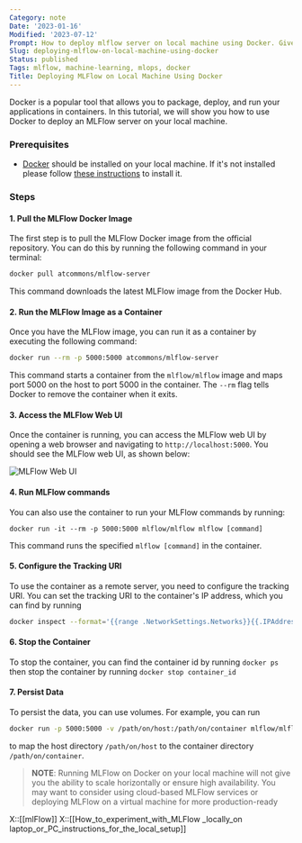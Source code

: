 ```yaml
---
Category: note
Date: '2023-01-16'
Modified: '2023-07-12'
Prompt: How to deploy mlflow server on local machine using Docker. Give me text in markdown format including links, hotlinked images or other means to make article more appealing.
Slug: deploying-mlflow-on-local-machine-using-docker
Status: published
Tags: mlflow, machine-learning, mlops, docker
Title: Deploying MLFlow on Local Machine Using Docker
---
```


Docker is a popular tool that allows you to package, deploy, and run your applications in containers. In this tutorial, we will show you how to use Docker to deploy an MLFlow server on your local machine.

### Prerequisites

- [Docker](https://www.docker.com/) should be installed on your local machine. If it's not installed please follow [these instructions](https://docs.docker.com/get-docker/) to install it.

### Steps

#### 1. Pull the MLFlow Docker Image

The first step is to pull the MLFlow Docker image from the official repository. You can do this by running the following command in your terminal:

```sh
docker pull atcommons/mlflow-server
```

This command downloads the latest MLFlow image from the Docker Hub.

#### 2. Run the MLFlow Image as a Container

Once you have the MLFlow image, you can run it as a container by executing the following command:

```sh
docker run --rm -p 5000:5000 atcommons/mlflow-server
```

This command starts a container from the `mlflow/mlflow` image and maps port 5000 on the host to port 5000 in the container. The `--rm` flag tells Docker to remove the container when it exits.

#### 3. Access the MLFlow Web UI

Once the container is running, you can access the MLFlow web UI by opening a web browser and navigating to `http://localhost:5000`. You should see the MLFlow web UI, as shown below:

![MLFlow Web UI](https://mlflow.org/docs/latest/images/mlflow_tracking.png)

#### 4. Run MLFlow commands

You can also use the container to run your MLFlow commands by running:

```
docker run -it --rm -p 5000:5000 mlflow/mlflow mlflow [command]
```

This command runs the specified `mlflow [command]` in the container.

#### 5. Configure the Tracking URI

To use the container as a remote server, you need to configure the tracking URI. You can set the tracking URI to the container's IP address, which you can find by running

```sh
docker inspect --format='{{range .NetworkSettings.Networks}}{{.IPAddress}}{{end}}' container_name_or_id
```

#### 6. Stop the Container

To stop the container, you can find the container id by running `docker ps` then stop the container by running `docker stop container_id`

#### 7. Persist Data

To persist the data, you can use volumes. For example, you can run

```sh
docker run -p 5000:5000 -v /path/on/host:/path/on/container mlflow/mlflow` 
```

to map the host directory `/path/on/host` to the container directory `/path/on/container`.

> **NOTE**:  Running MLFlow on Docker on your local machine will not give you the ability to scale horizontally or ensure high availability. You may want to consider using cloud-based MLFlow services or deploying MLFlow on a virtual machine for more production-ready

X::[[mlFlow]]
X::[[How_to_experiment_with_MLFlow _locally_on laptop_or_PC_instructions_for_the_local_setup]]
